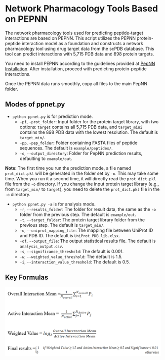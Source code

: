 # Network Pharmacology Tools Based on PEPNN

The network pharmacology tools used for predicting peptide-target interactions are based on PEPNN. This script utilizes the PEPNN protein-peptide interaction model as a foundation and constructs a network pharmacology tool using drug target data from the scPDB database. This tool can predict interactions with 5,715 PDB data and 898 protein targets.

You need to install PEPNN according to the guidelines provided at [PepNN Installation](https://gitlab.com/oabdin/pepnn). After installation, proceed with predicting protein-peptide interactions.

Once the PEPNN data runs smoothly, copy all files to the main PepNN folder.

## Modes of ppnet.py

- `python ppnet.py` is for prediction mode.
  - `-pf`, `-prot_folder`: Input folder for the protein target library, with two options: `target` contains all 5,715 PDB data, and `target_mini` contains the 898 PDB data with the lowest resolution. The default is `target_min/`.
  - `-pp`, `-pep_folder`: Folder containing FASTA files of peptide sequences. The default is `example/peptides/`.
  - `-o`, `--output_directory`: Folder for PepNN prediction results, defaulting to `example/out`.
  
**Note**: The first time you run the prediction mode, a file named `prot_dict.pkl` will be generated in the folder set by `-o`. This may take some time. When you run it a second time, it will directly read the `prot_dict.pkl` file from the `-o` directory. If you change the input protein target library (e.g., from `target_min/` to `target`), you need to delete the `prot_dict.pkl` file in the `-o` directory.

- `python ppnet.py -a` is for analysis mode.
  - `-r`, `--results_folder`: The folder for result data, the same as the `-o` folder from the previous step. The default is `example/out`.
  - `-t`, `--target_folder`: The protein target library folder from the previous step. The default is `target_min/`.
  - `-u`, `--uniprot_mapping_file`: The mapping file between UniProt ID and PDB ID. The default is `UniProt_PDB_lib.xlsx`.
  - `-of`, `--output_file`: The output statistical results file. The default is `analysis_output.csv`.
  - `-s`, `--significance_threshold`: The default is 0.001.
  - `-w`, `--weighted_value_threshold`: The default is 1.5.
  - `-i`, `--interaction_value_threshold`: The default is 0.5.

## Key Formulas

![Formulas](Formulas.png)
